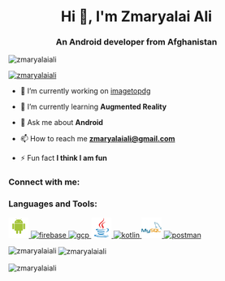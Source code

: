 <h1 align="center">Hi 👋, I'm Zmaryalai Ali</h1>
<h3 align="center">An Android developer from Afghanistan</h3>

<p align="left"> <img src="https://komarev.com/ghpvc/?username=zmaryalaiali&label=Profile%20views&color=0e75b6&style=flat" alt="zmaryalaiali" /> </p>

<p align="left"> <a href="https://github.com/ryo-ma/github-profile-trophy"><img src="https://github-profile-trophy.vercel.app/?username=zmaryalaiali" alt="zmaryalaiali" /></a> </p>

- 🔭 I’m currently working on [imagetopdg](https://github.com/zmaryalaiali/imagetopdf)

- 🌱 I’m currently learning **Augmented Reality**

- 💬 Ask me about **Android**

- 📫 How to reach me **zmaryalaiali@gmail.com**

- ⚡ Fun fact **I think I am fun**

<h3 align="left">Connect with me:</h3>
<p align="left">
</p>

<h3 align="left">Languages and Tools:</h3>
<p align="left"> <a href="https://developer.android.com" target="_blank" rel="noreferrer"> <img src="https://raw.githubusercontent.com/devicons/devicon/master/icons/android/android-original-wordmark.svg" alt="android" width="40" height="40"/> </a> <a href="https://firebase.google.com/" target="_blank" rel="noreferrer"> <img src="https://www.vectorlogo.zone/logos/firebase/firebase-icon.svg" alt="firebase" width="40" height="40"/> </a> <a href="https://cloud.google.com" target="_blank" rel="noreferrer"> <img src="https://www.vectorlogo.zone/logos/google_cloud/google_cloud-icon.svg" alt="gcp" width="40" height="40"/> </a> <a href="https://www.java.com" target="_blank" rel="noreferrer"> <img src="https://raw.githubusercontent.com/devicons/devicon/master/icons/java/java-original.svg" alt="java" width="40" height="40"/> </a> <a href="https://kotlinlang.org" target="_blank" rel="noreferrer"> <img src="https://www.vectorlogo.zone/logos/kotlinlang/kotlinlang-icon.svg" alt="kotlin" width="40" height="40"/> </a> <a href="https://www.mysql.com/" target="_blank" rel="noreferrer"> <img src="https://raw.githubusercontent.com/devicons/devicon/master/icons/mysql/mysql-original-wordmark.svg" alt="mysql" width="40" height="40"/> </a> <a href="https://postman.com" target="_blank" rel="noreferrer"> <img src="https://www.vectorlogo.zone/logos/getpostman/getpostman-icon.svg" alt="postman" width="40" height="40"/> </a> </p>

<p><img align="left" src="https://github-readme-stats.vercel.app/api/top-langs?username=zmaryalaiali&show_icons=true&locale=en&layout=compact" alt="zmaryalaiali" /></p>

<p>&nbsp;<img align="center" src="https://github-readme-stats.vercel.app/api?username=zmaryalaiali&show_icons=true&locale=en" alt="zmaryalaiali" /></p>

<p><img align="center" src="https://github-readme-streak-stats.herokuapp.com/?user=zmaryalaiali&" alt="zmaryalaiali" /></p>
